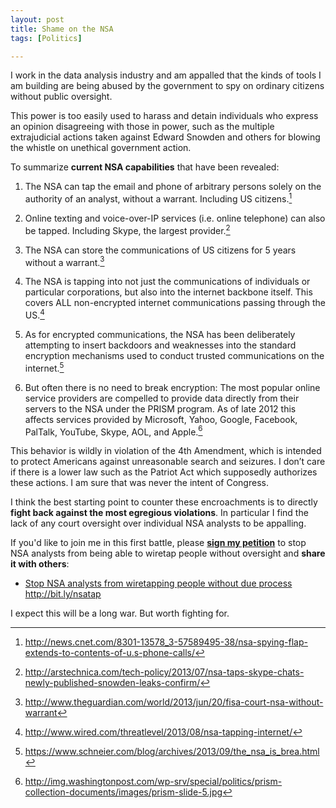 ```yaml
---
layout: post
title: Shame on the NSA
tags: [Politics]

---
```


I work in the data analysis industry and am appalled that the kinds of tools I am building are being abused by the government to spy on ordinary citizens without public oversight.

This power is too easily used to harass and detain individuals who express an opinion disagreeing with those in power, such as the multiple extrajudicial actions taken against Edward Snowden and others for blowing the whistle on unethical government action.

To summarize **current NSA capabilities** that have been revealed:

1. The NSA can tap the email and phone of arbitrary persons solely on the authority of an analyst, without a warrant. Including US citizens.[^tap-email]

2. Online texting and voice-over-IP services (i.e. online telephone) can also be tapped. Including Skype, the largest provider.[^tap-skype]

3. The NSA can store the communications of US citizens for 5 years without a warrant.[^retention]

4. The NSA is tapping into not just the communications of individuals or particular corporations, but also into the internet backbone itself. This covers ALL non-encrypted internet communications passing through the US.[^backbone]

5. As for encrypted communications, the NSA has been deliberately attempting to insert backdoors and weaknesses into the standard encryption mechanisms used to conduct trusted communications on the internet.[^crypto]

6. But often there is no need to break encryption: The most popular online service providers are compelled to provide data directly from their servers to the NSA under the PRISM program. As of late 2012 this affects services provided by Microsoft, Yahoo, Google, Facebook, PalTalk, YouTube, Skype, AOL, and Apple.[^backdoor]

This behavior is wildly in violation of the 4th Amendment, which is intended to protect Americans against unreasonable search and seizures. I don’t care if there is a lower law such as the Patriot Act which supposedly authorizes these actions. I am sure that was never the intent of Congress.

I think the best starting point to counter these encroachments is to directly **fight back against the most egregious violations**. In particular I find the lack of any court oversight over individual NSA analysts to be appalling.

If you'd like to join me in this first battle, please **[sign my petition](http://bit.ly/nsatap)** to stop NSA analysts from being able to wiretap people without oversight and **share it with others**:

* [Stop NSA analysts from wiretapping people without due process](http://bit.ly/nsatap)  
  <u><http://bit.ly/nsatap></u>

I expect this will be a long war. But worth fighting for.


[^tap-email]: <http://news.cnet.com/8301-13578_3-57589495-38/nsa-spying-flap-extends-to-contents-of-u.s-phone-calls/>

[^tap-skype]: <http://arstechnica.com/tech-policy/2013/07/nsa-taps-skype-chats-newly-published-snowden-leaks-confirm/>

[^retention]: <http://www.theguardian.com/world/2013/jun/20/fisa-court-nsa-without-warrant>

[^backbone]: <http://www.wired.com/threatlevel/2013/08/nsa-tapping-internet/>

[^crypto]: <https://www.schneier.com/blog/archives/2013/09/the_nsa_is_brea.html>

[^backdoor]: <http://img.washingtonpost.com/wp-srv/special/politics/prism-collection-documents/images/prism-slide-5.jpg>